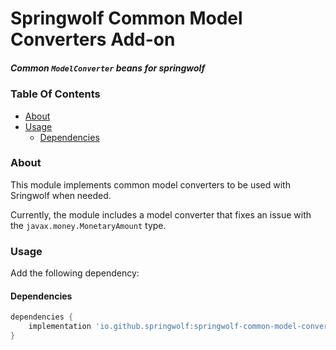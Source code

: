 # Springwolf Common Model Converters Add-on

##### Common `ModelConverter` beans for springwolf

### Table Of Contents

- [About](#about)
- [Usage](#usage)
    - [Dependencies](#dependencies)

### About

This module implements common model converters to be used with Sringwolf when needed.

Currently, the module includes a model converter that fixes an issue with the `javax.money.MonetaryAmount` type.

### Usage

Add the following dependency:

#### Dependencies

```groovy
dependencies {
    implementation 'io.github.springwolf:springwolf-common-model-converters:0.1.1'
}
```
